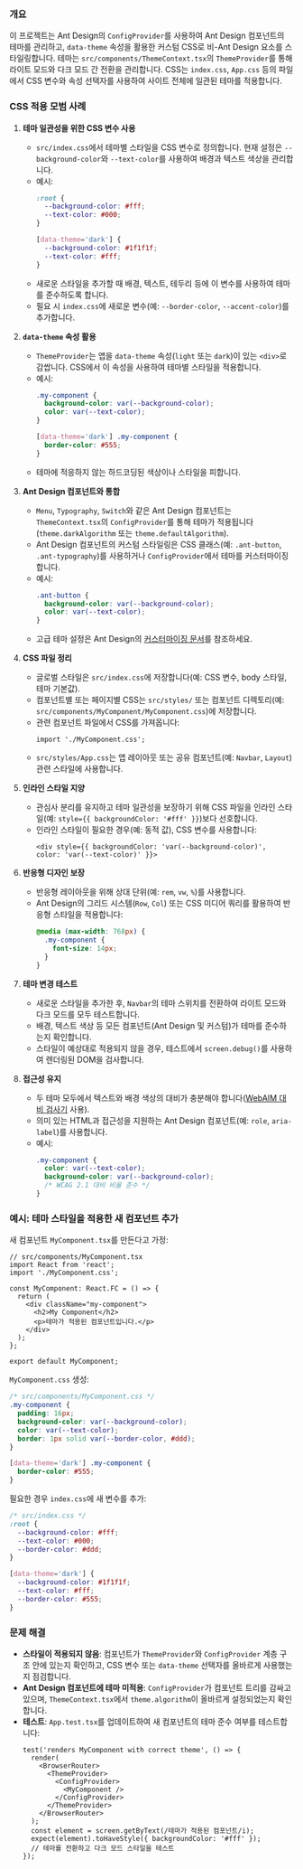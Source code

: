 ### 개요
이 프로젝트는 Ant Design의 `ConfigProvider`를 사용하여 Ant Design 컴포넌트의 테마를 관리하고, `data-theme` 속성을 활용한 커스텀 CSS로 비-Ant Design 요소를 스타일링합니다. 테마는 `src/components/ThemeContext.tsx`의 `ThemeProvider`를 통해 라이트 모드와 다크 모드 간 전환을 관리합니다. CSS는 `index.css`, `App.css` 등의 파일에서 CSS 변수와 속성 선택자를 사용하여 사이트 전체에 일관된 테마를 적용합니다.

### CSS 적용 모범 사례

1. **테마 일관성을 위한 CSS 변수 사용**
   - `src/index.css`에서 테마별 스타일을 CSS 변수로 정의합니다. 현재 설정은 `--background-color`와 `--text-color`를 사용하여 배경과 텍스트 색상을 관리합니다.
   - 예시:
     ```css
     :root {
       --background-color: #fff;
       --text-color: #000;
     }

     [data-theme='dark'] {
       --background-color: #1f1f1f;
       --text-color: #fff;
     }
     ```
   - 새로운 스타일을 추가할 때 배경, 텍스트, 테두리 등에 이 변수를 사용하여 테마를 준수하도록 합니다.
   - 필요 시 `index.css`에 새로운 변수(예: `--border-color`, `--accent-color`)를 추가합니다.

2. **`data-theme` 속성 활용**
   - `ThemeProvider`는 앱을 `data-theme` 속성(`light` 또는 `dark`)이 있는 `<div>`로 감쌉니다. CSS에서 이 속성을 사용하여 테마별 스타일을 적용합니다.
   - 예시:
     ```css
     .my-component {
       background-color: var(--background-color);
       color: var(--text-color);
     }

     [data-theme='dark'] .my-component {
       border-color: #555;
     }
     ```
   - 테마에 적응하지 않는 하드코딩된 색상이나 스타일을 피합니다.

3. **Ant Design 컴포넌트와 통합**
   - `Menu`, `Typography`, `Switch`와 같은 Ant Design 컴포넌트는 `ThemeContext.tsx`의 `ConfigProvider`를 통해 테마가 적용됩니다(`theme.darkAlgorithm` 또는 `theme.defaultAlgorithm`).
   - Ant Design 컴포넌트의 커스텀 스타일링은 CSS 클래스(예: `.ant-button`, `.ant-typography`)를 사용하거나 `ConfigProvider`에서 테마를 커스터마이징합니다.
   - 예시:
     ```css
     .ant-button {
       background-color: var(--background-color);
       color: var(--text-color);
     }
     ```
   - 고급 테마 설정은 Ant Design의 [커스터마이징 문서](https://ant.design/docs/react/customize-theme)를 참조하세요.

4. **CSS 파일 정리**
   - 글로벌 스타일은 `src/index.css`에 저장합니다(예: CSS 변수, body 스타일, 테마 기본값).
   - 컴포넌트별 또는 페이지별 CSS는 `src/styles/` 또는 컴포넌트 디렉토리(예: `src/components/MyComponent/MyComponent.css`)에 저장합니다.
   - 관련 컴포넌트 파일에서 CSS를 가져옵니다:
     ```tsx
     import './MyComponent.css';
     ```
   - `src/styles/App.css`는 앱 레이아웃 또는 공유 컴포넌트(예: `Navbar`, `Layout`) 관련 스타일에 사용합니다.

5. **인라인 스타일 지양**
   - 관심사 분리를 유지하고 테마 일관성을 보장하기 위해 CSS 파일을 인라인 스타일(예: `style={{ backgroundColor: '#fff' }}`)보다 선호합니다.
   - 인라인 스타일이 필요한 경우(예: 동적 값), CSS 변수를 사용합니다:
     ```tsx
     <div style={{ backgroundColor: 'var(--background-color)', color: 'var(--text-color)' }}>
     ```

6. **반응형 디자인 보장**
   - 반응형 레이아웃을 위해 상대 단위(예: `rem`, `vw`, `%`)를 사용합니다.
   - Ant Design의 그리드 시스템(`Row`, `Col`) 또는 CSS 미디어 쿼리를 활용하여 반응형 스타일을 적용합니다:
     ```css
     @media (max-width: 768px) {
       .my-component {
         font-size: 14px;
       }
     }
     ```

7. **테마 변경 테스트**
   - 새로운 스타일을 추가한 후, `Navbar`의 테마 스위치를 전환하여 라이트 모드와 다크 모드를 모두 테스트합니다.
   - 배경, 텍스트 색상 등 모든 컴포넌트(Ant Design 및 커스텀)가 테마를 준수하는지 확인합니다.
   - 스타일이 예상대로 적용되지 않을 경우, 테스트에서 `screen.debug()`를 사용하여 렌더링된 DOM을 검사합니다.

8. **접근성 유지**
   - 두 테마 모두에서 텍스트와 배경 색상의 대비가 충분해야 합니다([WebAIM 대비 검사기](https://webaim.org/resources/contrastchecker/) 사용).
   - 의미 있는 HTML과 접근성을 지원하는 Ant Design 컴포넌트(예: `role`, `aria-label`)를 사용합니다.
   - 예시:
     ```css
     .my-component {
       color: var(--text-color);
       background-color: var(--background-color);
       /* WCAG 2.1 대비 비율 준수 */
     }
     ```

### 예시: 테마 스타일을 적용한 새 컴포넌트 추가
새 컴포넌트 `MyComponent.tsx`를 만든다고 가정:
```tsx
// src/components/MyComponent.tsx
import React from 'react';
import './MyComponent.css';

const MyComponent: React.FC = () => {
  return (
    <div className="my-component">
      <h2>My Component</h2>
      <p>테마가 적용된 컴포넌트입니다.</p>
    </div>
  );
};

export default MyComponent;
```

`MyComponent.css` 생성:
```css
/* src/components/MyComponent.css */
.my-component {
  padding: 16px;
  background-color: var(--background-color);
  color: var(--text-color);
  border: 1px solid var(--border-color, #ddd);
}

[data-theme='dark'] .my-component {
  border-color: #555;
}
```

필요한 경우 `index.css`에 새 변수를 추가:
```css
/* src/index.css */
:root {
  --background-color: #fff;
  --text-color: #000;
  --border-color: #ddd;
}

[data-theme='dark'] {
  --background-color: #1f1f1f;
  --text-color: #fff;
  --border-color: #555;
}
```

### 문제 해결
- **스타일이 적용되지 않음**: 컴포넌트가 `ThemeProvider`와 `ConfigProvider` 계층 구조 안에 있는지 확인하고, CSS 변수 또는 `data-theme` 선택자를 올바르게 사용했는지 점검합니다.
- **Ant Design 컴포넌트에 테마 미적용**: `ConfigProvider`가 컴포넌트 트리를 감싸고 있으며, `ThemeContext.tsx`에서 `theme.algorithm`이 올바르게 설정되었는지 확인합니다.
- **테스트**: `App.test.tsx`를 업데이트하여 새 컴포넌트의 테마 준수 여부를 테스트합니다:
  ```tsx
  test('renders MyComponent with correct theme', () => {
    render(
      <BrowserRouter>
        <ThemeProvider>
          <ConfigProvider>
            <MyComponent />
          </ConfigProvider>
        </ThemeProvider>
      </BrowserRouter>
    );
    const element = screen.getByText(/테마가 적용된 컴포넌트/i);
    expect(element).toHaveStyle({ backgroundColor: '#fff' });
    // 테마를 전환하고 다크 모드 스타일을 테스트
  });
  ```